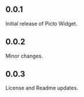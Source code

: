 ## 0.0.1
Initial release of Picto Widget.

## 0.0.2
Minor changes.

## 0.0.3
License and Readme updates.